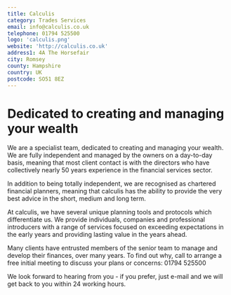 ```yaml
---
title: Calculis
category: Trades Services
email: info@calculis.co.uk
telephone: 01794 525500
logo: 'calculis.png'
website: 'http://calculis.co.uk'
address1: 4A The Horsefair
city: Romsey
county: Hampshire
country: UK
postcode: SO51 8EZ
---
```

# Dedicated to creating and managing your wealth

We are a specialist team, dedicated to creating and managing your wealth. We are fully independent and managed by the owners on a day-to-day basis, meaning that most client contact is with the directors who have collectively nearly 50 years experience in the financial services sector.

In addition to being totally independent, we are recognised as chartered financial planners, meaning that calculis has the ability to provide the very best advice in the short, medium and long term.

At calculis, we have several unique planning tools and protocols which differentiate us. We provide individuals, companies and professional introducers with a range of services focused on exceeding expectations in the early years and providing lasting value in the years ahead.

Many clients have entrusted members of the senior team to manage and develop their finances, over many years. To find out why, call to arrange a free initial meeting to discuss your plans or concerns: 01794 525500

We look forward to hearing from you - if you prefer, just e-mail and we will get back to you within 24 working hours.

